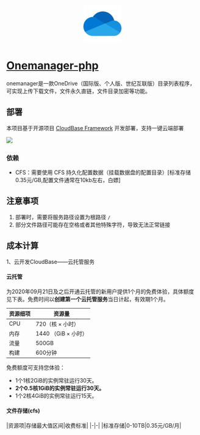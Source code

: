 <p align="center">
  <img height="100px" src="./logo.png" center />
</p>

# [Onemanager-php](https://github.com/qkqpttgf/OneManager-php)

onemanager是一款OneDrive（国际版、个人版、世纪互联版）目录列表程序，可实现上传下载文件，文件永久直链，文件目录加密等功能。

## 部署

本项目基于开源项目 [CloudBase Framework](https://github.com/Tencent/cloudbase-framework) 开发部署，支持一键云端部署

[![](https://main.qcloudimg.com/raw/67f5a389f1ac6f3b4d04c7256438e44f.svg)](https://console.cloud.tencent.com/tcb/env/index?action=CreateAndDeployCloudBaseProject&tdl_anchor=github&tdl_site=0&appUrl=https://github.com/glsname/onemanager/tree/main)


### 依赖

- CFS：需要使用 CFS 持久化配置数据（挂载数据盘的配置目录）[标准存储0.35元/GB,配置文件通常在10kb左右，白嫖]

## 注意事项

1. 部署时，需要将服务路径设置为根路径 `/`
2. 部分文件路径可能存在空格或者其他特殊字符，导致无法正常链接


## 成本计算

1、云开发CloudBase——云托管服务

#### 云托管

为2020年09月21日及之后开通云托管的新用户提供1个月的免费体验，具体额度见下表。免费时间以**创建第一个云托管服务**当日计起，有效期1个月。

| 资源细项 | 资源量              |
| -------- | ------------------- |
| CPU      | 720（核 × 小时）    |
| 内存     | 1440 （GiB × 小时） |
| 流量     | 500GB               |
| 构建     | 600分钟             |

 免费额度可支持您体验：
- 1个1核2GiB的实例常驻运行30天。
- **2个0.5核1GiB的实例常驻运行30天。**
- 1个2核4GiB的实例常驻运行15天。

#### 文件存储(cfs)
|资源项|存储最大值区间|收费标准|
|-|-|
|标准存储|0-10TB|0.35元/GB/月|
